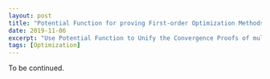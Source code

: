 ```yaml
---
layout: post
title: "Potential Function for proving First-order Optimization Methods"
date: 2019-11-06
excerpt: "Use Potential Function to Unify the Convergence Proofs of multiple gradient-based methods."
tags: [Optimization]
---
```


To be continued.
